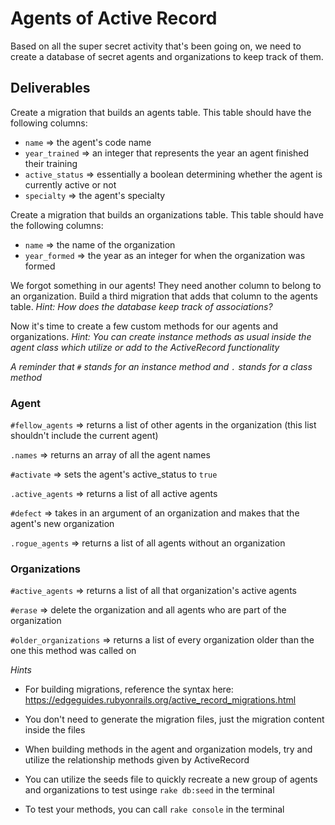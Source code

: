 # Agents of Active Record

Based on all the super secret activity that's been going on, we need to create a database of secret agents and organizations to keep track of them.

## Deliverables

Create a migration that builds an agents table. This table should have the following columns:
- `name` => the agent's code name
- `year_trained` => an integer that represents the year an agent finished their training
- `active_status` => essentially a boolean determining whether the agent is currently active or not
- `specialty` => the agent's specialty

Create a migration that builds an organizations table. This table should have the following columns:
- `name` => the name of the organization
- `year_formed` => the year as an integer for when the organization was formed

We forgot something in our agents! They need another column to belong to an organization. Build a third migration that adds that column to the agents table.
*Hint: How does the database keep track of associations?*

Now it's time to create a few custom methods for our agents and organizations.
*Hint: You can create instance methods as usual inside the agent class which utilize or add to the ActiveRecord functionality*

*A reminder that `#` stands for an instance method and `.` stands for a class method*

### Agent

`#fellow_agents` => returns a list of other agents in the organization (this list shouldn't include the current agent)

`.names` => returns an array of all the agent names

`#activate` => sets the agent's active_status to `true`

`.active_agents` => returns a list of all active agents

`#defect` => takes in an argument of an organization and makes that the agent's new organization

`.rogue_agents` => returns a list of all agents without an organization

### Organizations

`#active_agents` => returns a list of all that organization's active agents

`#erase` => delete the organization and all agents who are part of the organization

`#older_organizations` => returns a list of every organization older than the one this method was called on

*Hints*

- For building migrations, reference the syntax here: https://edgeguides.rubyonrails.org/active_record_migrations.html

- You don't need to generate the migration files, just the migration content inside the files

- When building methods in the agent and organization models, try and utilize the relationship methods given by ActiveRecord

- You can utilize the seeds file to quickly recreate a new group of agents and organizations to test usinge `rake db:seed` in the terminal

- To test your methods, you can call `rake console` in the terminal
